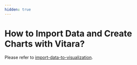 ```yaml
---
hidden: true
---
```


# How to Import Data and Create Charts with Vitara?

Please refer to  [import-data-to-visualization](https://docs.vitaracharts.com/readme/import-data-to-visualization).
